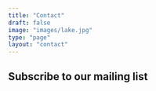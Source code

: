 ```yaml
---
title: "Contact"
draft: false
image: "images/lake.jpg"
type: "page"
layout: "contact"
---
```

## Subscribe to our mailing list